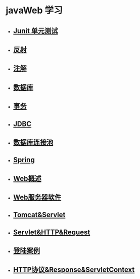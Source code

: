  # javaWeb 学习
 

* ## [Junit 单元测试](https://github.com/Kartoffel-chen/JavaWeb/blob/master/StudyNode/Junit.md)
* ## [反射](https://github.com/Kartoffel-chen/JavaWeb/blob/master/StudyNode/反射.md)
* ## [注解](https://github.com/Kartoffel-chen/JavaWeb/blob/master/StudyNode/注解.md)
* ## [数据库](https://github.com/Kartoffel-chen/JavaWeb/blob/master/StudyNode/数据库.md)
* ## [事务](https://github.com/Kartoffel-chen/JavaWeb/blob/master/StudyNode/事务.md)
* ## [JDBC](https://github.com/Kartoffel-chen/JavaWeb/blob/master/StudyNode/JDBC.md)
* ## [数据库连接池](https://github.com/Kartoffel-chen/JavaWeb/blob/master/StudyNode/数据库连接池.md)
* ## [Spring](https://github.com/Kartoffel-chen/JavaWeb/blob/master/StudyNode/Spring.md)
* ## [Web概述](https://github.com/Kartoffel-chen/JavaWeb/blob/master/StudyNode/Web概述.md)
* ## [Web服务器软件](https://github.com/Kartoffel-chen/JavaWeb/blob/master/StudyNode/Web服务器软件.md)
* ## [Tomcat&Servlet](https://github.com/Kartoffel-chen/JavaWeb/blob/master/StudyNode/Tomcat&Servlet.md)
* ## [Servlet&HTTP&Request](https://github.com/Kartoffel-chen/JavaWeb/blob/master/StudyNode/Servlet&HTTP&Request.md)
* ## [登陆案例](https://github.com/Kartoffel-chen/JavaWeb/blob/master/StudyNode/登陆案例.md)
* ## [HTTP协议&Response&ServletContext](https://github.com/Kartoffel-chen/JavaWeb/blob/master/StudyNode/HTTP协议&Response&ServletContext.md)

